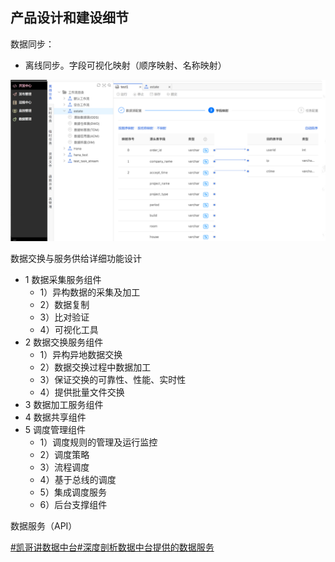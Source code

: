 ## 产品设计和建设细节

数据同步：
- 离线同步。字段可视化映射（顺序映射、名称映射）

![imanges](../images/表结构映射.png)



数据交换与服务供给详细功能设计
- 1 数据采集服务组件
    - 1）异构数据的采集及加工
    - 2）数据复制
    - 3）比对验证
    - 4）可视化工具
- 2 数据交换服务组件
    - 1）异构异地数据交换
    - 2）数据交换过程中数据加工
    - 3）保证交换的可靠性、性能、实时性
    - 4）提供批量文件交换
- 3 数据加工服务组件
- 4 数据共享组件
- 5 调度管理组件
    - 1）调度规则的管理及运行监控
    - 2）调度策略
    - 3）流程调度
    - 4）基于总线的调度
    - 5）集成调度服务
    - 6）后台支撑组件

数据服务（API）

[#凯哥讲数据中台#深度剖析数据中台提供的数据服务](https://cloud.tencent.com/developer/article/1576583)

